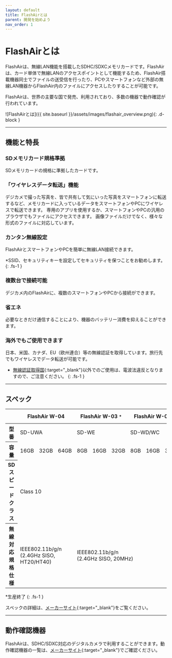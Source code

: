 ```yaml
---
layout: default
title: FlashAirとは
parent: 開発を始めよう
nav_order: 1
---
```


# FlashAirとは

FlashAirは、無線LAN機能を搭載したSDHC/SDXCメモリカードです。FlashAirは、カード単体で無線LANのアクセスポイントとして機能するため、FlashAir搭載機器同士でファイルの送受信を行ったり、PCやスマートフォンなど外部の無線LAN機器からFlashAir内のファイルにアクセスしたりすることが可能です。

FlashAirは、世界の主要な国で発売、利用されており、多数の機器で動作確認が行われています。

![FlashAirとは]({{ site.baseurl }}/assets/images/flashair_overview.png){: .d-block }

---

## 機能と特長

### SDメモリカード規格準拠

SDメモリカードの規格に準拠したカードです。

### 「ワイヤレスデータ転送」機能

デジカメで撮った写真を、皆で共有して気にいった写真をスマートフォンに転送するなど、メモリカードに入っているデータをスマートフォンやPCにワイヤレスで転送できます。 
専用のアプリを使用するか、スマートフォンやPCの汎用のブラウザでもファイルにアクセスできます。 
画像ファイルだけでなく、様々な形式のファイルに対応しています。

### カンタン無線設定

FlashAirとスマートフォンやPCを簡単に無線LAN接続できます。

*SSID、セキュリティキーを設定してセキュリティを保つことをお勧めします。
{: .fs-1 }

### 複数台で接続可能

デジカメ内のFlashAirに、複数のスマートフォンやPCから接続ができます。

### 省エネ

必要なときだけ通信することにより、機器のバッテリー消費を抑えることができます。

### 海外でもご使用できます

日本、米国、カナダ、EU（欧州連合）等の無線認証を取得しています。旅行先でもワイヤレスでデータ転送が可能です。

* [無線認証取得国](https://jp.toshiba-memory.com/support/manual/flashair/pdf/FlashAir_W04_Wireless_LAN.pdf){:target="_blank"}以外でのご使用は、電波法違反となりますので、ご注意ください。
{: .fs-1 }

---

## スペック

<table class="d-block">
	<thead>
		<tr class="header">
			<th></th>
			<th colspan="3" class="text-center">
				FlashAir W-04
			</th>
			<th colspan="3" class="text-center">FlashAir W-03
				<small>*</small>
			</th>
			<th colspan="3" class="text-center">FlashAir W-02
				<small>*</small>
			</th>
			<th class="text-center">FlashAir
				<small>*</small>
			</th>
		</tr>
	</thead>
	<tbody>
		<tr>
			<th>型番</th>
			<td colspan="3" class="text-center">SD-UWA</td>
			<td colspan="3" class="text-center">SD-WE</td>
			<td colspan="3" class="text-center">SD-WD/WC</td>
			<td class="text-center">SD-WB/WL</td>
		</tr>
		<tr>
			<th>容量</th>
			<td class="text-center">16GB</td>
			<td class="text-center">32GB</td>
			<td class="text-center">64GB</td>
			<td class="text-center">8GB</td>
			<td class="text-center">16GB</td>
			<td class="text-center">32GB</td>
			<td class="text-center">8GB</td>
			<td class="text-center">16GB</td>
			<td class="text-center">32GB</td>
			<td class="text-center">8GB</td>
		</tr>
		<tr>
			<th>SDスピードクラス</th>
			<td colspan="9" class="text-center">Class 10</td>
			<td class="text-center">Class 6</td>
		</tr>
		<tr>
			<th>無線対応規格仕様</th>
			<td colspan="3" class="text-center">IEEE802.11b/g/n
				<br>(2.4GHz SISO, HT20/HT40)</td>
			<td colspan="7" class="text-center">IEEE802.11b/g/n
				<br>(2.4GHz SISO, 20MHz)</td>
		</tr>
	</tbody>
</table>

*生産終了
{: .fs-1 }

スペックの詳細は、[メーカーサイト](https://jp.toshiba-memory.com/product/flashair/sduwa/index_j.htm){:target="_blank"}をご覧ください。

---

## 動作確認機器

FlashAirは、SDHC/SDXC対応のデジタルカメラで利用することができます。動作確認機器の一覧は、[メーカーサイト](https://jp.toshiba-memory.com/compati/flashair/sduwa_list.htm){:target="_blank"}でご確認ください。